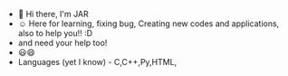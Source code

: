 - 👋 Hi there, I'm JAR
- ☺️ Here for learning, fixing bug, Creating new codes and applications, also to help you!! :D
- and need your help too!
- 😃😄
- Languages (yet I know) - C,C++,Py,HTML,

<!---
!Hello and welcome!
--->
